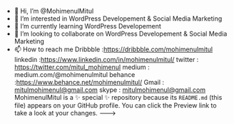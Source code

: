 - 👋 Hi, I’m @MohimenulMitul
- 👀 I’m interested in WordPress Developement & Social Media Marketing
- 🌱 I’m currently learning WordPress Developement
- 💞️ I’m looking to collaborate on WordPress Developement & Social Media Marketing 
- 📫 How to reach me 
Dribbble :https://dribbble.com/mohimenulmitul
linkedin :https://www.linkedin.com/in/mohimenulmitul/
twitter  : https://twitter.com/mitul_mohimenul
medium   : medium.com/@mohimenulmitul
behance  :https://www.behance.net/mohimenulmitul/
Gmail    : mitulmohimenul@gmail.com 
skype    : mitulmohimenul@gmail.com
MohimenulMitul is a ✨ special ✨ repository because its `README.md` (this file) appears on your GitHub profile.
You can click the Preview link to take a look at your changes.
--->

